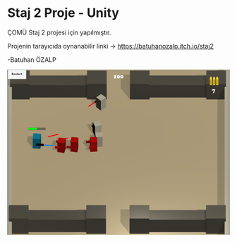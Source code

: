 # Staj 2 Proje - Unity
ÇOMÜ Staj 2 projesi için yapılmıştır.

Projenin tarayıcıda oynanabilir linki -> https://batuhanozalp.itch.io/staj2

-Batuhan ÖZALP

![d](https://github.com/bozalp/UnityStaj2/blob/main/ss.png)
